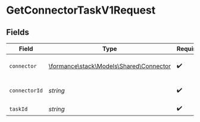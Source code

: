 # GetConnectorTaskV1Request


## Fields

| Field                                                                       | Type                                                                        | Required                                                                    | Description                                                                 | Example                                                                     |
| --------------------------------------------------------------------------- | --------------------------------------------------------------------------- | --------------------------------------------------------------------------- | --------------------------------------------------------------------------- | --------------------------------------------------------------------------- |
| `connector`                                                                 | [\formance\stack\Models\Shared\Connector](../../Models/Shared/Connector.md) | :heavy_check_mark:                                                          | The name of the connector.                                                  |                                                                             |
| `connectorId`                                                               | *string*                                                                    | :heavy_check_mark:                                                          | The connector ID.                                                           | XXX                                                                         |
| `taskId`                                                                    | *string*                                                                    | :heavy_check_mark:                                                          | The task ID.                                                                | task1                                                                       |